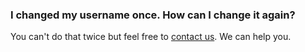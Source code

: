 
### I changed my username once. How can I change it again? ###
You can't do that twice but feel free to [contact us](https://atbox.io/pages/contact). We can help you.

